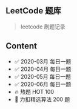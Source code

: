 ## LeetCode 题库
> leetcode 刷题记录

## Content
  * ✅ 2020-03月 每日一题
  * ✅ 2020-04月 每日一题
  * ✅ 2020-05月 每日一题
  * ✅ 2020-06月 每日一题
  * 🔥 热题 HOT 100
  * 🧡 力扣精选算法 200 题